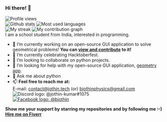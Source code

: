 
### Hi there! 👋
![Profile views](https://visitor-badge.glitch.me/badge?page_id=Jothin-kumar.Jothin-kumar)  
![Github stats](https://github-readme-stats.vercel.app/api?username=Jothin-kumar&count_private=true&show_icons=true&theme=radical)
![Most used languages](https://github-readme-stats.vercel.app/api/top-langs/?username=Jothin-kumar&theme=radical)  
![My streak](https://github-readme-streak-stats.herokuapp.com/?user=Jothin-kumar&theme=dark)
![![My contribution graph](https://activity-graph.herokuapp.com/graph?username=Jothin-kumar&theme=react-dark)](https://jothin-github-activity-graph.herokuapp.com/graph?username=Jothin-kumar&theme=react-dark)  
I am a school student from India, interested in programming.

- 🔭 I’m currently working on an open-source GUI application to solve geometrical problems! **You can [view and contribute](https://github.com/Jothin-kumar/Geometry-app) to it!**
- 🌱 I’m currently celebrating Hacktoberfest.
- 👯 I’m looking to collaborate on python projects.
- 🤔 I’m looking for help with my open-source GUI application, [geometry app](https://github.com/Jothin-kumar/Geometry-app).
- 💬 Ask me about python
- 📫 **Feel free to reach me at:**  
E-mail: contact@jothin.tech (or) bjothinphysics@gmail.com  
![Discord logo](https://img.shields.io/badge/Discord-7289DA?style=for-the-badge&logo=discord&logoColor=white): @jothin-kumar#1075  
[![Facebook logo](	https://img.shields.io/badge/Facebook-1877F2?style=for-the-badge&logo=facebook&logoColor=white): @bjothin](https://www.facebook.com/bjothin)

**Show me your support by starring my repositories and by following me :-)**  
**[Hire me on Fiverr](https://www.fiverr.com/jothin_kumar)**
